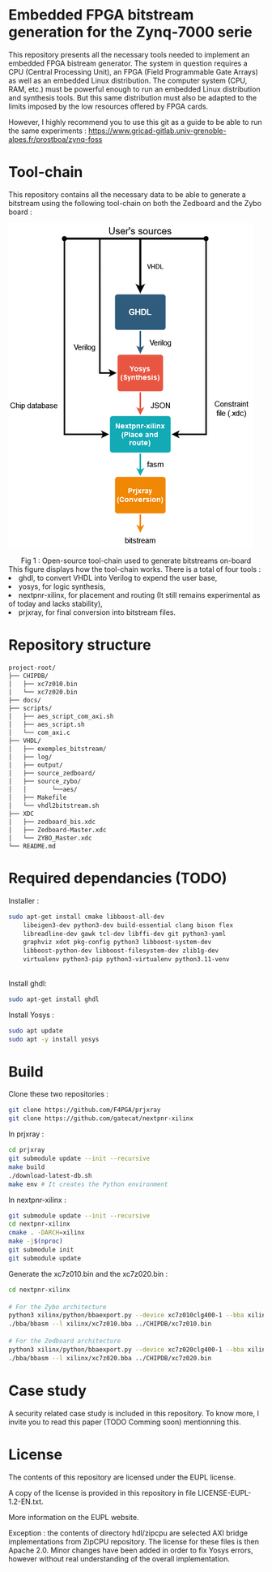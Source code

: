 # Embedded FPGA bitstream generation for the Zynq-7000 serie



This repository presents all the necessary tools needed to implement an embedded FPGA bistream generator. The system in question requires a CPU (Central Processing Unit), an FPGA (Field Programmable Gate Arrays) as well as an embedded Linux distribution. The computer system (CPU, RAM, etc.) must be powerful enough to run an embedded Linux distribution and synthesis tools. But this same distribution must also be adapted to the limits imposed by the low resources offered by FPGA cards. 

However, I highly recommend you to use this git as a guide to be able to run the same experiments : https://www.gricad-gitlab.univ-grenoble-alpes.fr/prostboa/zynq-foss




# Tool-chain

This repository contains all the necessary data to be able to generate a bitstream using the following tool-chain on both the Zedboard and the Zybo board : 

![Local Image](img/tool-chain.png)

<div style="text-align: center;">Fig 1 : Open-source tool-chain used to generate bitstreams on-board</div>


<div>This figure displays how the tool-chain works. There is a total of four tools :</div>

<div>

<li> ghdl, to convert VHDL into Verilog to expend the user base,</li>

<li>yosys, for logic synthesis, </li>

<li>nextpnr-xilinx, for placement and routing (It still remains experimental as of today and lacks stability), </li>

<li>prjxray, for final conversion into bitstream files. </li>

</div>

# Repository structure

```plaintext
project-root/
├── CHIPDB/
│	├── xc7z010.bin
│	└── xc7z020.bin
├── docs/
├── scripts/
│	├── aes_script_com_axi.sh
│	├── aes_script.sh
│	└── com_axi.c
├── VHDL/
│   ├── exemples_bitstream/
│   ├── log/
│   ├── output/
│	├── source_zedboard/
│	├── source_zybo/
│	│		└──aes/
│	├── Makefile
│	└── vhdl2bitstream.sh
├── XDC
│	├── zedboard_bis.xdc
│	├── Zedboard-Master.xdc
│	└── ZYBO_Master.xdc
└── README.md
```


# Required dependancies (TODO)


Installer :
```bash
sudo apt-get install cmake libboost-all-dev 
	libeigen3-dev python3-dev build-essential clang bison flex 
	libreadline-dev gawk tcl-dev libffi-dev git python3-yaml 
	graphviz xdot pkg-config python3 libboost-system-dev 
	libboost-python-dev libboost-filesystem-dev zlib1g-dev 
	virtualenv python3-pip python3-virtualenv python3.11-venv 
	
```
Install ghdl:
```bash
sudo apt-get install ghdl 
```
Install Yosys :
```bash
sudo apt update
sudo apt -y install yosys
```



# Build

Clone these two repositories : 
```bash
git clone https://github.com/F4PGA/prjxray
git clone https://github.com/gatecat/nextpnr-xilinx
```

In prjxray  : 

```bash
cd prjxray
git submodule update --init --recursive 
make build
./download-latest-db.sh
make env # It creates the Python environment
```

In nextpnr-xilinx : 
```bash
git submodule update --init --recursive 
cd nextpnr-xilinx
cmake . -DARCH=xilinx
make -j$(nproc)
git submodule init
git submodule update
```

Generate the xc7z010.bin and the xc7z020.bin : 
```bash
cd nextpnr-xilinx

# For the Zybo architecture
python3 xilinx/python/bbaexport.py --device xc7z010clg400-1 --bba xilinx/xc7z010.bba
./bba/bbasm --l xilinx/xc7z010.bba ../CHIPDB/xc7z010.bin

# For the Zedboard architecture
python3 xilinx/python/bbaexport.py --device xc7z020clg400-1 --bba xilinx/xc7z020.bba
./bba/bbasm --l xilinx/xc7z020.bba ../CHIPDB/xc7z020.bin
```

# Case study

A security related case study is included in this repository. To know more, I invite you to read this paper (TODO Comming soon) mentionning this.

# License

The contents of this repository are licensed under the EUPL license.

A copy of the license is provided in this repository in file LICENSE-EUPL-1.2-EN.txt.

More information on the EUPL website.

Exception : the contents of directory hdl/zipcpu are selected AXI bridge implementations from ZipCPU repository.
The license for these files is then Apache 2.0.
Minor changes have been added in order to fix Yosys errors, however without real understanding of the overall implementation.